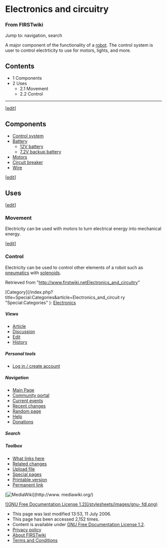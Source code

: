 # Electronics and circuitry

### From FIRSTwiki

Jump to: navigation, search

A major component of the functionality of a [robot](Robot "Robot"
). The control system is user to control electrticity to use for motors,
lights, and more.

## Contents

  * 1 Components
  * 2 Uses
    * 2.1 Movement
    * 2.2 Control  
---  
  
[[edit](/index.php?title=Electronics_and_circuitry&action=edit&section=1 "Edit
section: Components" )]

## Components

  * [Control system](Control_system "Control system" )
  * [Battery](Battery "Battery" )
    * [12V battery](12V_battery "12V battery" )
    * [7.2V backup battery](7.2V_backup_battery "7.2V backup battery" )
  * [Motors](Motors "Motors" )
  * [Circuit breaker](Circuit_breaker "Circuit breaker" )
  * [Wire](Wire "Wire" )

[[edit](/index.php?title=Electronics_and_circuitry&action=edit&section=2 "Edit
section: Uses" )]

## Uses

[[edit](/index.php?title=Electronics_and_circuitry&action=edit&section=3 "Edit
section: Movement" )]

### Movement

Electricity can be used with motors to turn electrical energy into mechanical
energy.

[[edit](/index.php?title=Electronics_and_circuitry&action=edit&section=4 "Edit
section: Control" )]

### Control

Electricity can be used to control other elements of a robot such as
[pneumatics](Pneumatics "Pneumatics" ) with
[solenoids](Solenoid "Solenoid" ).

Retrieved from
"<http://www.firstwiki.netElectronics_and_circuitry>"

[Category](/index.php?title=Special:Categories&article=Electronics_and_circuit
ry "Special:Categories" ): [Electronics](Category:Electronics
"Category:Electronics" )

##### Views

  * [Article](Electronics_and_circuitry)
  * [Discussion](/index.php?title=Talk:Electronics_and_circuitry&action=edit)
  * [Edit](/index.php?title=Electronics_and_circuitry&action=edit)
  * [History](/index.php?title=Electronics_and_circuitry&action=history)

##### Personal tools

  * [Log in / create account](/index.php?title=Special:Userlogin&returnto=Electronics_and_circuitry)

[](Main_Page "Main Page" )

##### Navigation

  * [Main Page](Main_Page)
  * [Community portal](FIRSTwiki:Community_portal)
  * [Current events](Current_events)
  * [Recent changes](Special:Recentchanges)
  * [Random page](Special:Random)
  * [Help](Help:Contents)
  * [Donations](FIRSTwiki:Site_support)

##### Search



##### Toolbox

  * [What links here](Special:Whatlinkshere/Electronics_and_circuitry)
  * [Related changes](Special:Recentchangeslinked/Electronics_and_circuitry)
  * [Upload file](Special:Upload)
  * [Special pages](Special:Specialpages)
  * [Printable version](/index.php?title=Electronics_and_circuitry&printable=yes)
  * [Permanent link](/index.php?title=Electronics_and_circuitry&oldid=48693)

[![MediaWiki](/skins/common/images/poweredby_mediawiki_88x31.png)](http://www.
mediawiki.org/)

[![GNU Free Documentation License 1.2](/stylesheets/images/gnu-
fdl.png)](http://www.gnu.org/copyleft/fdl.html)

  * This page was last modified 13:53, 11 July 2006.
  * This page has been accessed 2,152 times.
  * Content is available under [GNU Free Documentation License 1.2](http://www.gnu.org/copyleft/fdl.html "http://www.gnu.org/copyleft/fdl.html" ).
  * [Privacy policy](FIRSTwiki:Privacy_policy "FIRSTwiki:Privacy policy" )
  * [About FIRSTwiki](FIRSTwiki:About "FIRSTwiki:About" )
  * [Terms and Conditions](FIRSTwiki:Terms_and_conditions "FIRSTwiki:Terms and conditions" )

